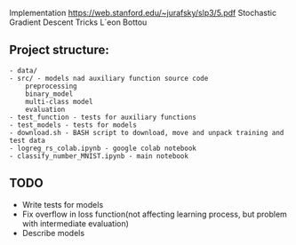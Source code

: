 


Implementation https://web.stanford.edu/~jurafsky/slp3/5.pdf
Stochastic Gradient Descent Tricks
L´eon Bottou

## Project structure:
    - data/  
    - src/ - models nad auxiliary function source code 
        preprocessing
        binary_model
        multi-class model
        evaluation
    - test_function - tests for auxiliary functions 
    - test_models - tests for models
    - download.sh - BASH script to download, move and unpack training and test data
    - logreg_rs_colab.ipynb - google colab notebook
    - classify_number_MNIST.ipynb - main notebook 
    
## TODO
  - Write tests for models
  - Fix overflow in loss function(not affecting learning process, but problem with intermediate evaluation)
  - Describe models